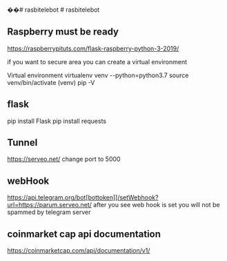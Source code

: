 ��#   r a s b i t e l e b o t  
 #   r a s b i t e l e b o t  

Raspberry must be ready
-----------------------
https://raspberrypituts.com/flask-raspberry-python-3-2019/

 if you want to secure area you can create a virtual environment

Virtual environment
virtualenv venv --python=python3.7
source venv/bin/activate
(venv)
pip -V


flask
-----
pip install Flask
pip install requests

Tunnel
------
https://serveo.net/
change port to 5000

webHook
------
https://api.telegram.org/bot[bottoken]]/setWebhook?url=https://parum.serveo.net/
after you see web hook is set you will not be spammed by telegram server



coinmarket cap api documentation
--------------------------------
https://coinmarketcap.com/api/documentation/v1/
